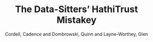 ---
type: 'article'
pubkey: 'DSC18'
author: 'Cordell, Cadence and Dombrowski, Quinn and Layne-Worthey, Glen'
title: "The Data-Sitters’ HathiTrust Mistakey"
journal: 'The Data-Sitters Club'
volume: '18'
url: 'https://datasittersclub.github.io/site/dsc18.html'
year: 2022
project: 'data-sitters-club'
---